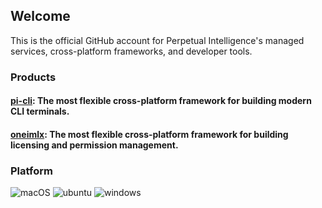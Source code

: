 ## Welcome
This is the official GitHub account for Perpetual Intelligence's managed services, cross-platform frameworks, and developer tools.

### Products
#### [pi-cli](https://github.com/perpetualintelligence/cli): The most flexible cross-platform framework for building modern CLI terminals.
#### [oneimlx](https://github.com/perpetualintelligence/onimlx): The most flexible cross-platform framework for building licensing and permission management.

### Platform
![macOS](https://img.shields.io/badge/macOS-grey?style=flat-square&logo=macos)
![ubuntu](https://img.shields.io/badge/ubuntu-grey?style=flat-square&logo=ubuntu)
![windows](https://img.shields.io/badge/windows-grey?style=flat-square&logo=windows)


